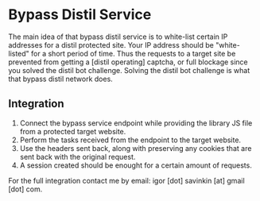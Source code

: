 # Bypass Distil Service
The main idea of that bypass distil service is to white-list certain IP addresses for a distil protected site. Your IP address should be "white-listed" for a short period of time. Thus the requests to a target site be prevented from getting a [distil operating] captcha, or full blockage since you solved the distil bot challenge. Solving the distil bot challenge is what that bypass distil network does.

## Integration 
 1. Connect the bypass service endpoint while providing the library JS file from a protected target website. 
 2. Perform the tasks received from the endpoint to the target website. 
 3. Use the headers sent back, along with preserving any cookies that are sent back with the original request.
 4. A session created should be enought for a certain amount of requests.

For the full integration contact me by email: igor [dot] savinkin [at] gmail [dot] com.
